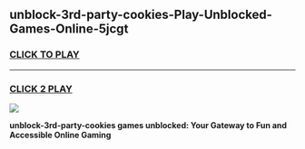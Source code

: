 
## unblock-3rd-party-cookies-Play-Unblocked-Games-Online-5jcgt
<h3>
<a href="https://premium76.site?title=unblock-3rd-party-cookies&ref=25A">CLICK TO PLAY</a></h3>
<hr>

<h3>
<a href="https://premium76.site?title=unblock-3rd-party-cookies&ref=25A">CLICK 2 PLAY</a>
  
</h3>

<a href="https://premium76.site?title=unblock-3rd-party-cookies&ref=25A"><img src="https://clearcache.store/games.png"></a>


**unblock-3rd-party-cookies games unblocked: Your Gateway to Fun and Accessible Online Gaming**
